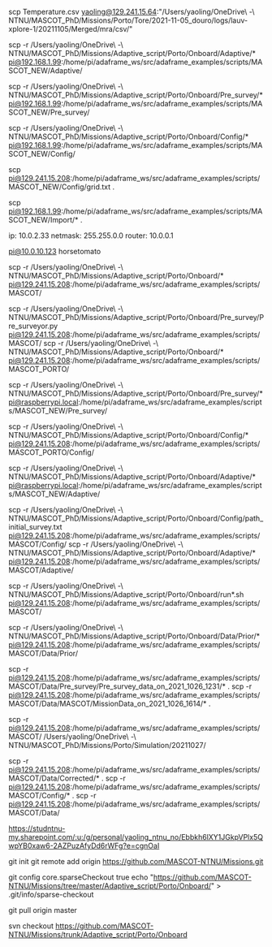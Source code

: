 scp Temperature.csv yaoling@129.241.15.64:"/Users/yaoling/OneDrive\\ -\\ NTNU/MASCOT_PhD/Missions/Porto/Tore/2021-11-05_douro/logs/lauv-xplore-1/20211105/Merged/mra/csv/"

scp -r /Users/yaoling/OneDrive\ -\ NTNU/MASCOT_PhD/Missions/Adaptive_script/Porto/Onboard/Adaptive/* pi@192.168.1.99:/home/pi/adaframe_ws/src/adaframe_examples/scripts/MASCOT_NEW/Adaptive/

scp -r /Users/yaoling/OneDrive\ -\ NTNU/MASCOT_PhD/Missions/Adaptive_script/Porto/Onboard/Pre_survey/* pi@192.168.1.99:/home/pi/adaframe_ws/src/adaframe_examples/scripts/MASCOT_NEW/Pre_survey/

scp -r /Users/yaoling/OneDrive\ -\ NTNU/MASCOT_PhD/Missions/Adaptive_script/Porto/Onboard/Config/* pi@192.168.1.99:/home/pi/adaframe_ws/src/adaframe_examples/scripts/MASCOT_NEW/Config/


scp pi@129.241.15.208:/home/pi/adaframe_ws/src/adaframe_examples/scripts/MASCOT_NEW/Config/grid.txt .

scp pi@192.168.1.99:/home/pi/adaframe_ws/src/adaframe_examples/scripts/MASCOT_NEW/Import/* .

ip: 10.0.2.33
netmask: 255.255.0.0
router: 10.0.0.1

pi@10.0.10.123
horsetomato


scp -r /Users/yaoling/OneDrive\ -\ NTNU/MASCOT_PhD/Missions/Adaptive_script/Porto/Onboard/* pi@129.241.15.208:/home/pi/adaframe_ws/src/adaframe_examples/scripts/MASCOT/

scp -r /Users/yaoling/OneDrive\ -\ NTNU/MASCOT_PhD/Missions/Adaptive_script/Porto/Onboard/Pre_survey/Pre_surveyor.py pi@129.241.15.208:/home/pi/adaframe_ws/src/adaframe_examples/scripts/MASCOT/
scp -r /Users/yaoling/OneDrive\ -\ NTNU/MASCOT_PhD/Missions/Adaptive_script/Porto/Onboard/* pi@129.241.15.208:/home/pi/adaframe_ws/src/adaframe_examples/scripts/MASCOT_PORTO/

scp -r /Users/yaoling/OneDrive\ -\ NTNU/MASCOT_PhD/Missions/Adaptive_script/Porto/Onboard/Pre_survey/* pi@raspberrypi.local:/home/pi/adaframe_ws/src/adaframe_examples/scripts/MASCOT_NEW/Pre_survey/

scp -r /Users/yaoling/OneDrive\ -\ NTNU/MASCOT_PhD/Missions/Adaptive_script/Porto/Onboard/Config/* pi@129.241.15.208:/home/pi/adaframe_ws/src/adaframe_examples/scripts/MASCOT_PORTO/Config/

scp -r /Users/yaoling/OneDrive\ -\ NTNU/MASCOT_PhD/Missions/Adaptive_script/Porto/Onboard/Adaptive/* pi@raspberrypi.local:/home/pi/adaframe_ws/src/adaframe_examples/scripts/MASCOT_NEW/Adaptive/

scp -r /Users/yaoling/OneDrive\ -\ NTNU/MASCOT_PhD/Missions/Adaptive_script/Porto/Onboard/Config/path_initial_survey.txt pi@129.241.15.208:/home/pi/adaframe_ws/src/adaframe_examples/scripts/MASCOT/Config/
scp -r /Users/yaoling/OneDrive\ -\ NTNU/MASCOT_PhD/Missions/Adaptive_script/Porto/Onboard/Adaptive/* pi@129.241.15.208:/home/pi/adaframe_ws/src/adaframe_examples/scripts/MASCOT/Adaptive/

scp -r /Users/yaoling/OneDrive\ -\ NTNU/MASCOT_PhD/Missions/Adaptive_script/Porto/Onboard/run*.sh pi@129.241.15.208:/home/pi/adaframe_ws/src/adaframe_examples/scripts/MASCOT/

scp -r /Users/yaoling/OneDrive\ -\ NTNU/MASCOT_PhD/Missions/Adaptive_script/Porto/Onboard/Data/Prior/* pi@129.241.15.208:/home/pi/adaframe_ws/src/adaframe_examples/scripts/MASCOT/Data/Prior/

scp -r pi@129.241.15.208:/home/pi/adaframe_ws/src/adaframe_examples/scripts/MASCOT/Data/Pre_survey/Pre_survey_data_on_2021_1026_1231/* .
scp -r pi@129.241.15.208:/home/pi/adaframe_ws/src/adaframe_examples/scripts/MASCOT/Data/MASCOT/MissionData_on_2021_1026_1614/* .

scp -r pi@129.241.15.208:/home/pi/adaframe_ws/src/adaframe_examples/scripts/MASCOT/ /Users/yaoling/OneDrive\ -\ NTNU/MASCOT_PhD/Missions/Porto/Simulation/20211027/

scp -r pi@129.241.15.208:/home/pi/adaframe_ws/src/adaframe_examples/scripts/MASCOT/Data/Corrected/* .
scp -r pi@129.241.15.208:/home/pi/adaframe_ws/src/adaframe_examples/scripts/MASCOT/Config/* .
scp -r pi@129.241.15.208:/home/pi/adaframe_ws/src/adaframe_examples/scripts/MASCOT/Data/

https://studntnu-my.sharepoint.com/:u:/g/personal/yaoling_ntnu_no/Ebbkh6lXY1JGkpVPlx5QwpYB0xaw6-2AZPuzAfyDd6rWFg?e=cgnOaI

git init
git remote add origin https://github.com/MASCOT-NTNU/Missions.git

git config core.sparseCheckout true
echo "https://github.com/MASCOT-NTNU/Missions/tree/master/Adaptive_script/Porto/Onboard/" > .git/info/sparse-checkout

git pull origin master


svn checkout https://github.com/MASCOT-NTNU/Missions/trunk/Adaptive_script/Porto/Onboard
